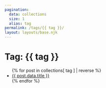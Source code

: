 ```yaml
---
pagination:
  data: collections
  size: 1
  alias: tag
permalink: /tags/{{ tag }}/
layout: layouts/base.njk
---
```

<h1>Tag: {{ tag }}</h1>

<ul>
{% for post in collections[ tag ] | reverse %}
  <li><a href="{{ post.url }}">{{ post.data.title }}</a></li>
{% endfor %}
</ul>

